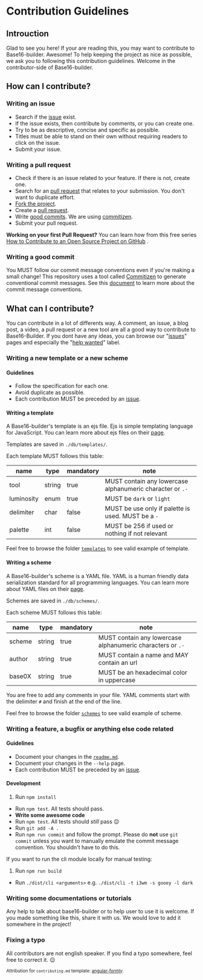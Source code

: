 # Contribution Guidelines

## Introuction

Glad to see you here! If your are reading this, you may want to contribute to Base16-builder. Awesome! To help keeping the project as nice as possible, we ask you to following this contribution guidelines. Welcome in the contributor-side of Base16-builder.

## How can I contribute?

### Writing an issue

* Search if the [issue](https://github.com/base16-builder/base16-builder/issues) exist.
* If the issue exists, then contribute by comments, or you can create one.
* Try to be as descriptive, concise and specific as possible.
* Titles must be able to stand on their own without requiring readers to click on the issue.
* Submit your issue.

### Writing a pull request

* Check if there is an issue related to your feature. If there is not, create one.
* Search for an [pull request](https://github.com/alexbooker/base16-builder/pulls) that relates to your submission. You don't want to duplicate effort.
* [Fork the project](https://help.github.com/articles/fork-a-repo/).
* Create a [pull request](https://help.github.com/articles/creating-a-pull-request/).
* Write [good commits](#writing-a-good-commit). We are using [commitizen](https://github.com/commitizen/cz-cli).
* Submit your pull request.

**Working on your first Pull Request?** You can learn how from this free series [How to Contribute to an Open Source Project on GitHub](https://egghead.io/series/how-to-contribute-to-an-open-source-project-on-github) .

### Writing a good commit

You MUST follow our commit message conventions even if you're making a small change! This repository uses a tool called [Commitizen](https://github.com/commitizen/cz-cli) to generate conventional commit messages. See this [document](https://github.com/stevemao/conventional-changelog-angular/blob/master/convention.md) to learn more about the commit message conventions.

## What can I contribute?

You can contribute in a lot of differents way. A comment, an issue, a blog post, a video, a pull request or a new tool are all a good way to contribute to Base16-Builder. If you dont have any ideas, you can browse our "[issues](https://github.com/base16-builder/base16-builder/issues)" pages and especially the "[help wanted](https://github.com/base16-builder/base16-builder/labels/help%20wanted)" label.

### Writing a new template or a new scheme

#### Guidelines

* Follow the specification for each one.
* Avoid duplicate as possible.
* Each contribution MUST be preceded by an [issue](#writing-an-issue).

#### Writing a template

A Base16-builder's template is an ejs file. Ejs is simple templating language for JavaScript. You can learn more about ejs files on their [page](https://github.com/mde/ejs).

Templates are saved in `./db/templates/`.

Each template MUST follows this table:

| name       | type   | mandatory | note                                 |
|------------|--------|-----------|--------------------------------------|
| tool       | string | true      | MUST contain any lowercase alphanumeric character or `.-` | 
| luminosity | enum   | true      | MUST be `dark` or `light`            | 
| delimiter  | char   | false     | MUST be use only if palette is used. MUST be a `-` | 
| palette    | int    | false     | MUST be 256 if used or nothing if not relevant |


Feel free to browse the folder [`templates`](https://github.com/alexbooker/base16-builder/tree/master/db/templates) to see valid example of template.

#### Writing a scheme

A Base16-builder's scheme is a YAML file. YAML is a human friendly data serialization standard for all programming languages. You can learn more about YAML files on their [page](http://yaml.org/).

Schemes are saved in `./db/schemes/`.

Each scheme MUST follows this table:

| name   | type   | mandatory | note                                           |
|--------|--------|-----------|------------------------------------------------|
| scheme | string | true      | MUST contain any lowercase alphanumeric characters or `.-` |
| author | string | true      | MUST contain a name and MAY contain an url     |
| base0X | string | true      | MUST be an hexadecimal color in uppercase      |

You are free to add any comments in your file. YAML comments start with the delimiter `#` and finish at the end of the line.

Feel free to browse the folder [`schemes`](https://github.com/alexbooker/base16-builder/tree/master/db/schemes) to see valid example of scheme.

### Writing a feature, a bugfix or anything else code related

#### Guidelines

* Document your changes in the [`readme.md`](https://github.com/alexbooker/base16-builder/blob/master/readme.md).
* Document your changes in the `--help` page.
* Each contribution MUST be preceded by an [issue](#writing-an-issue).

#### Development

1. Run `npm install`
- Run `npm test`. All tests should pass.
- **Write some awesome code**
- Run `npm test`. All tests should _still_ pass :wink:
- Run `git add -A .`
- Run `npm run commit` and follow the prompt. Please do **not** use `git commit` unless you want to manually emulate the commit message convention. You shouldn't have to do this.

If you want to run the cli module locally for manual testing:

1. Run `npm run build`
- Run `./dist/cli <arguments>` e.g. `./dist/cli -t i3wm -s gooey -l dark`

### Writing some documentations or tutorials

Any help to talk about base16-builder or to help user to use it is welcome. If you made something like this, share it with us. We would love to add it somewhere in the project!

### Fixing a typo

All contributors are not english speaker. If you find a typo somewhere, feel free to correct it. :wink:





<sub>Attribution for `contributing.md` template: [angular-formly](https://github.com/formly-js/angular-formly/blob/master/CONTRIBUTING.md).</sub>
